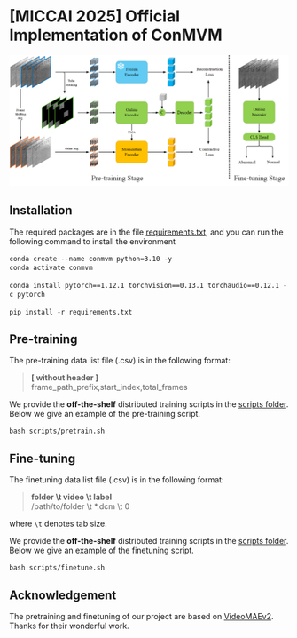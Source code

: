 # [MICCAI 2025] Official Implementation of ConMVM

![framework](misc/framework.png)

## Installation
The required packages are in the file [requirements.txt](requirements.txt), and you can run the following command to install the environment
```shell
conda create --name conmvm python=3.10 -y
conda activate conmvm

conda install pytorch==1.12.1 torchvision==0.13.1 torchaudio==0.12.1 -c pytorch

pip install -r requirements.txt
```

## Pre-training
The pre-training data list file (.csv) is in the following format:
> **[ without header ]**  
> frame_path_prefix,start_index,total_frames  

We provide the **off-the-shelf** distributed training scripts in the [scripts folder](scripts/pretrain.sh). Below we give an example of the pre-training script.
```shell
bash scripts/pretrain.sh
```

## Fine-tuning
The finetuning data list file (.csv) is in the following format:
> **folder \t video \t label**   
> /path/to/folder \t *.dcm \t 0  

where `\t` denotes tab size.

We provide the **off-the-shelf** distributed training scripts in the [scripts folder](scripts/finetune.sh). Below we give an example of the finetuning script.
```shell
bash scripts/finetune.sh
```

## Acknowledgement
The pretraining and finetuning of our project are based on [VideoMAEv2](https://github.com/OpenGVLab/VideoMAEv2). Thanks for their wonderful work.
